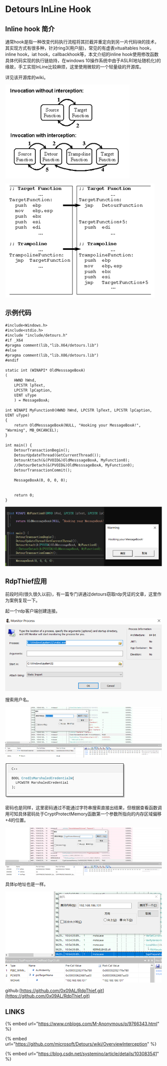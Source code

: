 # Detours InLine Hook

## Inline hook 简介

通常hook是指一种改变代码执行流程将其拦截并重定向到另一片代码块的技术，其实现方式有很多种，针对ring3\(用户层\)，常见的有虚表vitualtables hook，inline hook，iat hook，callbackhook等，本文介绍的inline hook使用修改函数具体代码实现的执行链劫持，在windows 10操作系统中由于ASLR\(地址随机化\)的缘故，手工实现InLine比较麻烦，这里使用微软的一个轻量级的开源库。

详见该开源库的wiki。

![](../.gitbook/assets/image%20%28102%29.png)

![](../.gitbook/assets/image%20%28100%29.png)

## 示例代码

```text
#include<Windows.h>
#include<stdio.h>
#include "include/detours.h"
#if _X64
#pragma comment(lib,"lib.X64/detours.lib")
#else
#pragma comment(lib,"lib.X86/detours.lib")
#endif

static int (WINAPI* OldMesssageBoxA)
(
    HWND hWnd,
    LPCSTR lpText,
    LPCSTR lpCaption,
    UINT uType
    ) = MessageBoxA;

int WINAPI MyFunction0(HWND hWnd, LPCSTR lpText, LPCSTR lpCaption, UINT uType)
{
    return OldMesssageBoxA(NULL, "Hooking your MessageBoxA!", "Warming", MB_OKCANCEL);
}

int main() {
    DetourTransactionBegin();
    DetourUpdateThread(GetCurrentThread());
    DetourAttach(&(PVOID&)OldMesssageBoxA, MyFunction0);
    //DetourDetach(&(PVOID&)OldMesssageBoxA, MyFunction0);
    DetourTransactionCommit();

    MessageBoxA(0, 0, 0, 0);


	return 0;
}
```

![](../.gitbook/assets/image%20%28101%29.png)

## RdpThief应用

前段时间\(很久很久以前\)，有一篇专门讲通过detours窃取rdp凭证的文章，这里作为案例复现一下。

起一个rdp客户端创建连接。

![](../.gitbook/assets/image%20%28104%29.png)

搜索用户名。

![](../.gitbook/assets/image%20%28103%29.png)

![](../.gitbook/assets/image%20%28105%29.png)

密码也是同样，这里密码通过不能通过字符串搜索直接出结果，但根据查看函数调用可知具体密码处于CryptProtectMemory函数第一个参数所指向的内存区域偏移+4的位置。

![](../.gitbook/assets/image%20%28107%29.png)

具体ip地址也是一样。

![](../.gitbook/assets/image%20%28106%29.png)

github:[https://github.com/0x09AL/RdpThief.git](https://github.com/0x09AL/RdpThief.git)

## LINKS

{% embed url="https://www.cnblogs.com/M-Anonymous/p/9766343.html" %}

{% embed url="https://github.com/microsoft/Detours/wiki/OverviewInterception" %}

{% embed url="https://blog.csdn.net/systemino/article/details/103083541" %}



